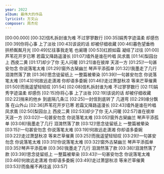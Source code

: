 ```yaml
---
year: 2022
album: 最伟大的作品
lyricist: 方文山
composer: 周杰伦
---
```

[00:00.000]
[00:32]信札拆封谁为难 不过寥寥数行
[00:35]娟秀字迹温柔 却感伤
[00:39]你将心事 上了淡妆
[00:43]该说的话 却被仔细收藏
[00:46]暮色望垂杨 拱桥粼粼月光
[00:49]忆往事我走笔 也阑珊
[00:53]红颜如霜 凝结了过往
[01:00]芦苇花开岁已寒 若霜又降路遥漫长
[01:07]墙外是谁在吟唱 凤求凰
[01:14]梨园台上 西皮二黄
[01:17]却少了你 无人问暖
[01:21]谁在彼岸 天涯一方
[01:25]!一句甚安勿念 你说落笔太难
[01:29]!窗外古琹幽兰 琴声平添孤单
[01:32]!我墨走了几行 泪潸然落了款
[01:36]!思念徒留纸上 一整篇被晕染
[01:39]!一句甚安勿念 你说落笔太难
[01:43]!何故远走潇湘 你却语多委婉
[01:46]!走过萧瑟秋凉 等来芒草催黄
[01:50]!而我遥望轻轻叹
[01:54]
[02:08]信札拆封谁为难 不过寥寥数行
[02:11]娟秀字迹温柔 却感伤
[02:15]你将心事 上了淡妆
[02:19]该说的话 却被仔细收藏
[02:22]捎来的他乡 到底隔几条江
[02:25]一封信到底转了 几道弯
[02:29]缘分飘落 在山外山
[02:36]芦苇花开岁已寒 若霜又降路遥漫长
[02:43]墙外是谁在吟唱 凤求凰
[02:50]梨园台上 西皮二黄
[02:53]却少了你 无人问暖
[02:57]谁在彼岸 天涯一方
[03:02]!一句甚安勿念 你说落笔太难
[03:05]!窗外古琹幽兰 琴声平添孤单
[03:08]!我墨走了几行 泪潸然落了款
[03:12]!思念徒留纸上 一整篇被晕染
[03:15]!一句甚安勿念 你说落笔太难
[03:19]!何故远走潇湘 你却语多委婉
[03:22]!走过萧瑟秋凉 等来芒草催黄
[03:25]!而我遥望轻轻叹
[03:29]!一句甚安勿念 你说落笔太难
[03:31]!你说落笔太难
[03:32]!窗外古琹幽兰 琴声平添孤单
[03:35]!琴声平添孤单
[03:36]!我墨走了几行 泪潸然落了款
[03:38]!泪潸然落了款
[03:39]!思念徒留纸上 一整篇被晕染
[03:43]!一句甚安勿念 你说落笔太难
[03:46]!何故远走潇湘 你却语多委婉
[03:49]!走过萧瑟秋凉 等来芒草催黄
[03:53]!而鱼雁不再往返
[03:57]